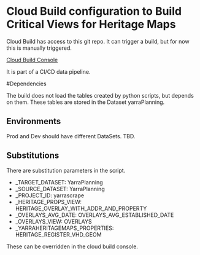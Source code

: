 # Cloud Build configuration to Build Critical Views for Heritage Maps

Cloud Build has access to this git repo.
It can trigger a build, but for now this is manually triggered.

[Cloud Build Console](https://console.cloud.google.com/cloud-build)

It is part of a CI/CD data pipeline.

#Dependencies

The build  does not load the tables created by  python scripts, but depends on them. These tables are stored in the Dataset yarraPlanning.


## Environments

Prod and Dev should have different DataSets. TBD.

## Substitutions

There are substitution parameters in the script.
- _TARGET_DATASET: YarraPlanning
- _SOURCE_DATASET: YarraPlanning
- _PROJECT_ID: yarrascrape
- _HERITAGE_PROPS_VIEW: HERITAGE_OVERLAY_WITH_ADDR_AND_PROPERTY
- _OVERLAYS_AVG_DATE: OVERLAYS_AVG_ESTABLISHED_DATE
- _OVERLAYS_VIEW: OVERLAYS
- _YARRAHERITAGEMAPS_PROPERTIES: HERITAGE_REGISTER_VHD_GEOM

These can be overridden in the cloud build console.





